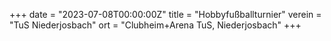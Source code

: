 +++
date = "2023-07-08T00:00:00Z"
title = "Hobbyfußballturnier"
verein = "TuS Niederjosbach"
ort = "Clubheim+Arena TuS, Niederjosbach"
+++
